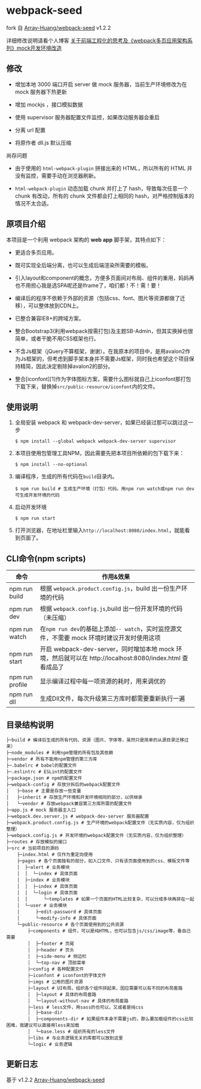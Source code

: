# webpack-seed

fork 自 [Array-Huang/webpack-seed](https://github.com/Array-Huang/webpack-seed) v1.2.2

详细修改说明请看个人博客 
[关于前端工程化的思考及《webpack多页应用架构系列》mock开发环境改造](http://nutlee.github.io/2016/10/24/%E5%85%B3%E4%BA%8E%E5%89%8D%E7%AB%AF%E5%B7%A5%E7%A8%8B%E5%8C%96%E7%9A%84%E6%80%9D%E8%80%83%E5%8F%8A%E3%80%8Awebpack%E5%A4%9A%E9%A1%B5%E5%BA%94%E7%94%A8%E6%9E%B6%E6%9E%84%E7%B3%BB%E5%88%97%E3%80%8Bmock%E5%BC%80%E5%8F%91%E7%8E%AF%E5%A2%83%E6%94%B9%E9%80%A0/)

## 修改

* 增加本地 3000 端口开启 server 做 mock 服务器，当前生产环境修改为在 mock 服务器下热更新

* 增加 mockjs ，接口模拟数据

* 使用 supervisor 服务器配置文件监控，如果改动服务器会重启

* 分离 url 配置

* 将原作者 dll.js 默认压缩

尚存问题

* 由于使用的 `html-webpack-plugin` 拼接出来的 HTML，所以所有的 HTML 并没有监控，需要手动在浏览器刷新。

* `html-webpack-plugin` 动态加载 chunk 并打上了 hash，导致每次任意一个 chunk 有改动，所有的 chunk 文件都会打上相同的 hash，对严格控制版本的情况不太合适。

## 原项目介绍

本项目是一个利用 webpack 架构的 **web app** 脚手架，其特点如下：

- 更适合多页应用。

- 既可实现全后端分离，也可以生成后端渲染所需要的模板。

- 引入layout和component的概念，方便多页面间对布局、组件的重用，妈妈再也不用担心我是选SPA呢还是Iframe了，咱们都！不！需！要！

- 编译后的程序不依赖于外部的资源（包括css、font、图片等资源都做了迁移），可以整体放到CDN上。

- 已整合兼容IE8+的跨域方案。

- 整合Bootstrap3(利用webpack按需打包)及主题SB-Admin，但其实换掉也很简单，或者干脆不用CSS框架也行。

- 不含Js框架（jQuery不算框架，谢谢）。在我原本的项目中，是用avalon2作为Js框架的，但考虑到脚手架本身并不需要Js框架，同时我也希望这个项目保持精简，因此决定剔除掉avalon2的部分。

- 整合[iconfont][1]作为字体图标方案，需要什么图标就自己上iconfont那打包下载下来，替换掉`src/public-resource/iconfont`内的文件。

## 使用说明

1. 全局安装 webpack 和 webpack-dev-server，如果已经装过那可以跳过这一步

	```
	$ npm install --global webpack webpack-dev-server supervisor
	```

2. 本项目使用包管理工具NPM，因此需要先把本项目所依赖的包下载下来：

	```
	$ npm install --no-optional
	```

3. 编译程序，生成的所有代码在`build`目录内。

	```
	$ npm run build # 生成生产环境（打包）代码。用npm run watch或npm run dev可生成开发环境的代码
	```

4. 启动开发环境

	```
	$ npm run start
	```

5. 打开浏览器，在地址栏里输入`http://localhost:8080/index.html`，就能看到页面了。

## CLI命令(npm scripts)
| 命令            | 作用&效果          |
| --------------- | ------------- |
| npm run build   | 根据 `webpack.product.config.js`，build 出一份生产环境的代码 |
| npm run dev     | 根据 `webpack.config.js`,build 出一份开发环境的代码（未压缩） |
| npm run watch   | 在`npm run dev`的基础上添加`-- watch`，实时监控源文件，不需要 mock 环境时建议开发时使用这项 |
| npm run start   | 开启 webpack-dev-server，同时增加本地 mock 环境，然后就可以在 http://localhost:8080/index.html 查看成品了 |
| npm run profile | 显示编译过程中每一项资源的耗时，用来调优的 |
| npm run dll     | 生成Dll文件，每次升级第三方库时都需要重新执行一遍 |

## 目录结构说明
```
├─build # 编译后生成的所有代码、资源（图片、字体等，虽然只是简单的从源目录迁移过来）
├─node_modules # 利用npm管理的所有包及其依赖
├─vendor # 所有不能用npm管理的第三方库
├─.babelrc # babel的配置文件
├─.eslintrc # ESLint的配置文件
├─package.json # npm的配置文件
├─webpack-config # 存放分拆后的webpack配置文件
│   ├─base # 主要是存放一些变量
│   ├─inherit # 存放生产环境和开发环境相同的部分，以供继承
│   └─vendor # 存放webpack兼容第三方库所需的配置文件
├─app.js # mock 服务器主入口
├─webpack.dev.server.js # webpack-dev-server 服务器配置
├─webpack.product.config.js # 生产环境的webpack配置文件（无实质内容，仅为组织整理）
├─webpack.config.js # 开发环境的webpack配置文件（无实质内容，仅为组织整理）
├─routes # 存放模拟的接口
├─src # 当前项目的源码
    ├─index.html # 仅作为重定向使用
    ├─pages # 各个页面独有的部分，如入口文件、只有该页面使用到的css、模板文件等
    │  ├─alert # 业务模块
    │  │  └─index # 具体页面
    │  ├─index # 业务模块
    │  │  ├─index # 具体页面
    │  │  └─login # 具体页面
    │  │      └─templates # 如果一个页面的HTML比较复杂，可以分成多块再拼在一起
    │  └─user # 业务模块
    │      ├─edit-password # 具体页面
    │      └─modify-info # 具体页面
    └─public-resource # 各个页面使用到的公共资源
        ├─components # 组件，可以是纯HTML，也可以包含js/css/image等，看自己需要
        │  ├─footer # 页尾
        │  ├─header # 页头
        │  ├─side-menu # 侧边栏
        │  └─top-nav # 顶部菜单
        ├─config # 各种配置文件
        ├─iconfont # iconfont的字体文件
        ├─imgs # 公用的图片资源
        ├─layout # UI布局，组织各个组件拼起来，因应需要可以有不同的布局套路
        │  ├─layout # 具体的布局套路
        │  └─layout-without-nav # 具体的布局套路
        ├─less # less文件，用sass的也可以，又或者是纯css
        │  ├─base-dir
        │  ├─components-dir # 如果组件本身不需要js的，那么要加载组件的css比较困难，我建议可以直接用less来加载
        │  └─base.less # 组织所有的less文件
        ├─libs # 与业务逻辑无关的库都可以放到这里
        └─logic # 业务逻辑
```

## 更新日志

基于 v1.2.2 [Array-Huang/webpack-seed](https://github.com/Array-Huang/webpack-seed)


